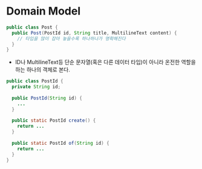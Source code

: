 # Domain Model

```java
public class Post {
  public Post(PostId id, String title, MultilineText content) {
    // 타입을 많이 잡아 놓을수록 하나하나가 명확해진다
  }
}
```

* ID나 MultilineText등 단순 문자열(혹은 다른 데이터 타입)이 아니라 온전한 역할을 하는 하나의 객체로 본다.

```java
public class PostId {
  private String id;
  
  public PostId(String id) {
    ...
  }
  
  public static PostId create() {
    return ...
  }
  
  public static PostId of(String id) {
    return ...
  }
}
```
